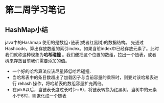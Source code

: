 # 第二周学习笔记
## HashMap小结

java中的Hashmap 使用的是数组+链表(或者红黑树)的数据结构。
先通过Hashcode，算出存放数组的索引index。如果当前index中已经存放元素了。此时我们就称这种现象为**哈希碰撞**
。我们便把这个位置的数组，拉出一个链表，或者树来存放目前我们需要添加的值。
* 一个好的哈希算法应该尽量降低哈希碰撞.
* 当哈希表中的条目数超出了加载因子与当前容量的乘积时，则要对该哈希表进行 rehash 操作，将哈希表的数组容量扩充两倍。
* 在jdk8以后，当链表长度过长时(>=8)，将链表转换为红黑树，当树中的元素小于6时，则退化成一个链表
　